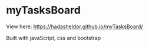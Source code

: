 # myTasksBoard
View here: https://hadasheldor.github.io/myTasksBoard/

Built with javaScript, css and bootstrap
